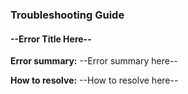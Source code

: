 ### Troubleshooting Guide

####  --Error Title Here--
**Error summary:** --Error summary here--

**How to resolve:** --How to resolve here--